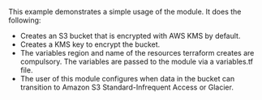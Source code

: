 This example demonstrates a simple usage of the module. It does the following:

* Creates an S3 bucket that is encrypted with AWS KMS by default. 
* Creates a KMS key to encrypt the bucket.
* The variables region and name of the resources terraform creates are compulsory. The variables are passed to the module via a variables.tf file. 
* The user of this module configures when data in the bucket can transition to Amazon S3 Standard-Infrequent Access or Glacier.
